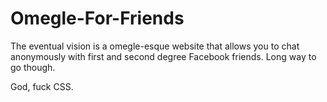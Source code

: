 Omegle-For-Friends
==================

The eventual vision is a omegle-esque website that allows you to chat anonymously with first and second degree Facebook friends. Long way to go though.

God, fuck CSS.
